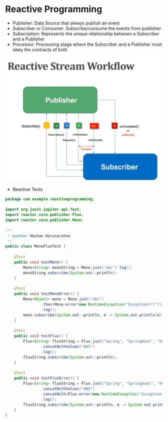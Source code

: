 # Reactive Programming

- Publisher: Data Source that always publish an event
- Subscriber or Consumer: Subscribe/consume the events from publisher
- Subscription: Represents the unique relationship between a Subscriber and a Publisher
- Processor: Processing stage where the Subscriber and a Publisher must obey the contracts of both

![Diagram](src/main/resources/images/reactive1.PNG "Diagram")

- Reactive Tests
~~~java
package com.example.reactiveprogramming;

import org.junit.jupiter.api.Test;
import reactor.core.publisher.Flux;
import reactor.core.publisher.Mono;

/**
 * @author Heshan Karunaratne
 */
public class MonoFluxTest {

    @Test
    public void testMono() {
        Mono<String> monoString = Mono.just("abc").log();
        monoString.subscribe(System.out::println);
    }

    @Test
    public void testMonoError() {
        Mono<Object> mono = Mono.just("abc")
                .then(Mono.error(new RuntimeException("Exception!!!")))
                .log();
        mono.subscribe(System.out::println, e -> System.out.println(e));
    }

    @Test
    public void testFlux() {
        Flux<String> fluxString = Flux.just("Spring", "Springboot", "Hibernate", "Microservice")
                .concatWithValues("AWS")
                .log();
        fluxString.subscribe(System.out::println);
    }

    @Test
    public void testFluxError() {
        Flux<String> fluxString = Flux.just("Spring", "Springboot", "Hibernate", "Microservice")
                .concatWithValues("AWS")
                .concatWith(Flux.error(new RuntimeException("Exception!!!")))
                .log();
        fluxString.subscribe(System.out::println, e -> System.out.println(e));
    }
}
~~~
